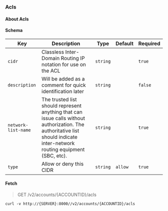 ### Acls

#### About Acls

#### Schema

Key | Description | Type | Default | Required
--- | ----------- | ---- | ------- | --------
`cidr` | Classless Inter-Domain Routing IP notation for use on the ACL | `string` |   | `true`
`description` | Will be added as a comment for quick identification later | `string` |   | `false`
`network-list-name` | The trusted list should represent anything that can issue calls without authorization.  The authoritative list should indicate inter-network routing equipment (SBC, etc). | `string` |   | `true`
`type` | Allow or deny this CIDR | `string` | `allow` | `true`


#### Fetch

> GET /v2/accounts/{ACCOUNTID}/acls

```curl
curl -v http://{SERVER}:8000//v2/accounts/{ACCOUNTID}/acls
```


